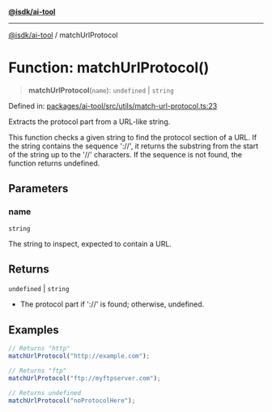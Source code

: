 [**@isdk/ai-tool**](../README.md)

***

[@isdk/ai-tool](../globals.md) / matchUrlProtocol

# Function: matchUrlProtocol()

> **matchUrlProtocol**(`name`): `undefined` \| `string`

Defined in: [packages/ai-tool/src/utils/match-url-protocol.ts:23](https://github.com/isdk/ai-tool.js/blob/7135b3a67072644f21685b76900b7f351401749e/src/utils/match-url-protocol.ts#L23)

Extracts the protocol part from a URL-like string.

This function checks a given string to find the protocol section of a URL.
If the string contains the sequence '://', it returns the substring from the start of the string
up to the '//' characters. If the sequence is not found, the function returns undefined.

## Parameters

### name

`string`

The string to inspect, expected to contain a URL.

## Returns

`undefined` \| `string`

- The protocol part if '://' is found; otherwise, undefined.

## Examples

```ts
// Returns "http"
matchUrlProtocol("http://example.com");
```

```ts
// Returns "ftp"
matchUrlProtocol("ftp://myftpserver.com");
```

```ts
// Returns undefined
matchUrlProtocol("noProtocolHere");
```
